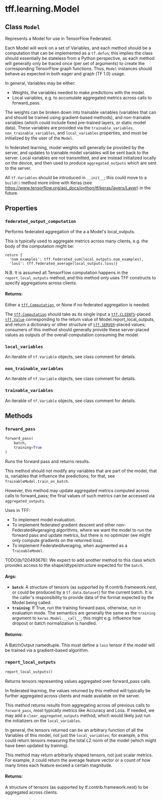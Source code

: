 <div itemscope itemtype="http://developers.google.com/ReferenceObject">
<meta itemprop="name" content="tff.learning.Model" />
<meta itemprop="path" content="Stable" />
<meta itemprop="property" content="federated_output_computation"/>
<meta itemprop="property" content="local_variables"/>
<meta itemprop="property" content="non_trainable_variables"/>
<meta itemprop="property" content="trainable_variables"/>
<meta itemprop="property" content="forward_pass"/>
<meta itemprop="property" content="report_local_outputs"/>
</div>

# tff.learning.Model

## Class `Model`



Represents a Model for use in TensorFlow Federated.

Each Model will work on a set of Variables, and each method should be
a computation that can be implemented as a `tf.defun`; this implies the class
should essentially be stateless from a Python perspective, as each method
will generally only be traced once (per set of arguments) to create the
corresponding TensorFlow graph functions. Thus, `Model` instances should
behave as expected in both eager and graph (TF 1.0) usage.

In general, Variables may be either:

  * Weights, the variables needed to make predictions with the model.
  * Local variables, e.g. to accumulate aggregated metrics across
    calls to forward_pass.

The weights can be broken down into trainable variables (variables
that can and should be trained using gradient-based methods), and
non-trainable variables (which could include fixed pre-trained layers,
or static model data). These variables are provided via the
`trainable_variables`, `non_trainable_variables`, and `local_variables`
properties, and must be initialized by the user of the `Model`.

In federated learning, model weights will generally be provided by the
server, and updates to trainable model variables will be sent back to the
server. Local variables are not transmitted, and are instead initialized
locally on the device, and then used to produce `aggregated_outputs` which
are sent to the server.

All `tf.Variables` should be introduced in `__init__`; this could move to a
`build()` method more inline with Keras (see
https://www.tensorflow.org/api_docs/python/tf/keras/layers/Layer) in
the future.

## Properties

<h3 id="federated_output_computation"><code>federated_output_computation</code></h3>

Performs federated aggregation of the a a Model's local_outputs.

This is typically used to aggregate metrics across many clients, e.g. the
body of the computation might be:

    return {
      'num_examples': tff.federated_sum(local_outputs.num_examples),
      'loss': tff.federated_average(local_outputs.loss)}

N.B. It is assumed all TensorFlow computation happens in the
`report_local_outputs` method, and this method only uses TFF
constructs to specify aggregations across clients.

#### Returns:

Either a <a href="../../tff/Computation.md"><code>tff.Computation</code></a>, or None if no federated aggregation is needed.


The <a href="../../tff/Computation.md"><code>tff.Computation</code></a> should take as its single input a
<a href="../../tff.md#CLIENTS"><code>tff.CLIENTS</code></a>-placed <a href="../../tff/Value.md"><code>tff.Value</code></a> corresponding to the return value of
Model.report_local_outputs, and return a dictionary or other
structure of <a href="../../tff.md#SERVER"><code>tff.SERVER</code></a>-placed values; consumers of this method should
generally provide these server-placed values as outputs of the overall
computation consuming the model.

<h3 id="local_variables"><code>local_variables</code></h3>

An iterable of `tf.Variable` objects, see class comment for details.

<h3 id="non_trainable_variables"><code>non_trainable_variables</code></h3>

An iterable of `tf.Variable` objects, see class comment for details.

<h3 id="trainable_variables"><code>trainable_variables</code></h3>

An iterable of `tf.Variable` objects, see class comment for details.



## Methods

<h3 id="forward_pass"><code>forward_pass</code></h3>

``` python
forward_pass(
    batch,
    training=True
)
```

Runs the forward pass and returns results.

This method should not modify any variables that are part of the model,
that is, variables that influence the predictions; for that, see
`TrainableModel.train_on_batch`.

However, this method may update aggregated metrics computed across calls to
forward_pass; the final values of such metrics can be accessed via
`aggregated_outputs`.

Uses in TFF:

  * To implement model evaluation.
  * To implement federated gradient descent and other
    non-FederatedAvgeraging algorithms, where we want the model to run the
    forward pass and update metrics, but there is no optimizer
    (we might only compute gradients on the returned loss).
  * To implement FederatedAveraging, when augmented as a `TrainableModel`.

TODO(b/120493676): We expect to add another method to this class which
provides access to the shape/dtype/structure expected for the `batch`.

#### Args:

* <b>`batch`</b>: A structure of tensors (as supported by tf.contrib.framework.nest,
    or could be produced by a `tf.data.Dataset`) for the current batch. It
    is the caller's responsibility to provide data of the format expected by
    the Model being called.
* <b>`training`</b>: If True, run the training forward pass, otherwise, run in
    evaluation mode. The semantics are generally the same as the `training`
    argument to `keras.Model.__call__`; this might e.g. influence how
    dropout or batch normalization is handled.


#### Returns:

A BatchOutput namedtuple. This must define a `loss` tensor if the model
will be trained via a gradient-based algorithm.

<h3 id="report_local_outputs"><code>report_local_outputs</code></h3>

``` python
report_local_outputs()
```

Returns tensors representing values aggregated over forward_pass calls.

In federated learning, the values returned by this method will typically
be further aggregated across clients and made available on the server.

This method returns results from aggregating across *all* previous calls
to `forward_pass`, most typically metrics like Accuracy and Loss. If needed,
we may add a `clear_aggregated_outputs` method, which would likely just
run the initializers on the `local_variables`.

In general, the tensors returned can be an arbitrary function of all
the Variables of this model, not just the `local_variables`; for example,
a this could return tensors measuring the total L2 norm of the model
(which might have been updated by training).

This method may return arbitrarily shaped tensors, not just scalar metrics.
For example, it could return the average feature vector or a count of
how many times each feature exceed a certain magnitude.

#### Returns:

A structure of tensors (as supported by tf.contrib.framework.nest)
to be aggregated across clients.



